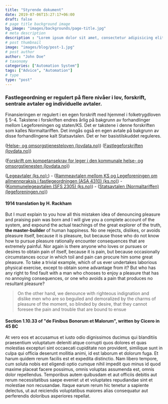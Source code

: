 ```yaml
---
title: "Styrende dokument"
date: 2019-07-06T15:27:17+06:00
draft: false
# page title background image
bg_image: "images/backgrounds/page-title.jpg"
# meta description
description : "Lorem ipsum dolor sit amet, consectetur adipisicing elit, sed do eiusmod tempor incididunt ut labore. dolore magna aliqua. Ut enim ad minim veniam, quis nostrud."
# post thumbnail
image: "images/blog/post-1.jpg"
# post author
author: "John Doe"
# taxonomy
categories: ["Automation System"]
tags: ["Advice", "Automation"]
# type
type: "post"
---
```


### Fastlegeordning er regulert på flere nivåer i lov, forskrift, sentrale avtaler og individuelle avtaler.

Finansieringen er regulert i en egen forskrift med hjemmel i folketrygdloven § 5-4. Takstene i forskriften endres årlig på bakgrunn av forhandlinger mellom Legeforeningen og staten/KS. Det er takstene i denne forskriften som kalles Normaltariffen. Det inngås også en egen avtale på bakgrunn av disse forhandlingene kalt Statsavtalen. Det er her basistilskuddet reguleres.

([Helse- og omsorgstjenesteloven (lovdata.no)](https://www.google.com))
([Fastlegeforskriften (lovdata.no)](https://lovdata.no/dokument/SF/forskrift/2012-08-29-842))

([Forskrift om kompetansekrav for leger i den kommunale helse- og omsorgstjenesten (lovdata.no)](https://lovdata.no/dokument/SF/forskrift/2017-02-17-192))

([Legeavtaler (ks.no):](https://www.ks.no/fagomrader/lonn-og-tariff/legeavtaler/))
    - ([Rammeavtalen mellom KS og Legeforeningen om allmennpraksis i fastlegeordningen (ASA 4310) (ks.no)](https://www.ks.no/fagomrader/lonn-og-tariff/legeavtaler/rammeavtalen-asa-43102/))
    - ([Kommunelegeavtalen (SFS 2305) (ks.no)](https://www.ks.no/fagomrader/lonn-og-tariff/legeavtaler/enighet-med-legeforeningen-om-kommunelegeavtalen/))
    - ([Statsavtalen (Normaltariffen) (legeforeningen.no)](https://beta.legeforeningen.no/jus-og-arbeidsliv/avtaler/Normaltariffen/))


#### 1914 translation by H. Rackham
But I must explain to you how all this mistaken idea of denouncing pleasure and praising pain was born and I will give you a complete account of the system, and expound the actual teachings of the great explorer of the truth, **the master-builder** of human happiness. No one rejects, dislikes, or avoids pleasure itself, because it is pleasure, but because those who do not know how to pursue pleasure rationally encounter consequences that are extremely painful. Nor again is there anyone who loves or pursues or desires to obtain pain of itself, because it is pain, but because occasionally circumstances occur in which toil and pain can procure him some great pleasure. To take a trivial example, which of us ever undertakes laborious physical exercise, except to obtain some advantage from it? But who has any right to find fault with a man who chooses to enjoy a pleasure that has no annoying consequences, or one who avoids a pain that produces no resultant pleasure?

> On the other hand, we denounce with righteous indignation and dislike men who are so beguiled and demoralized by the charms of pleasure of the moment, so blinded by desire, that they cannot foresee the pain and trouble that are bound to ensue

#### Section 1.10.33 of "de Finibus Bonorum et Malorum", written by Cicero in 45 BC

At vero eos et accusamus et iusto odio dignissimos ducimus qui blanditiis praesentium voluptatum deleniti atque corrupti quos dolores et quas molestias excepturi sint occaecati cupiditate non provident, similique sunt in culpa qui officia deserunt mollitia animi, id est laborum et dolorum fuga. Et harum quidem rerum facilis est et expedita distinctio. Nam libero tempore, cum soluta nobis est eligendi optio cumque nihil impedit quo minus id quod maxime placeat facere possimus, omnis voluptas assumenda est, omnis dolor repellendus. Temporibus autem quibusdam et aut officiis debitis aut rerum necessitatibus saepe eveniet ut et voluptates repudiandae sint et molestiae non recusandae. Itaque earum rerum hic tenetur a sapiente delectus, ut aut reiciendis voluptatibus maiores alias consequatur aut perferendis doloribus asperiores repellat.